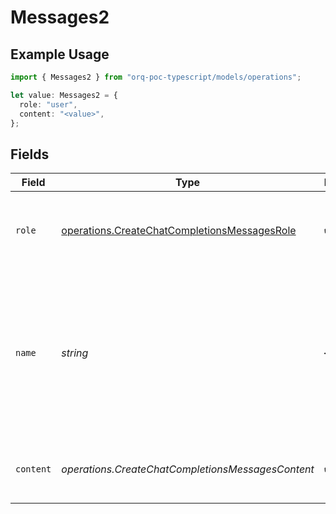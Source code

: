 # Messages2

## Example Usage

```typescript
import { Messages2 } from "orq-poc-typescript/models/operations";

let value: Messages2 = {
  role: "user",
  content: "<value>",
};
```

## Fields

| Field                                                                                                                        | Type                                                                                                                         | Required                                                                                                                     | Description                                                                                                                  |
| ---------------------------------------------------------------------------------------------------------------------------- | ---------------------------------------------------------------------------------------------------------------------------- | ---------------------------------------------------------------------------------------------------------------------------- | ---------------------------------------------------------------------------------------------------------------------------- |
| `role`                                                                                                                       | [operations.CreateChatCompletionsMessagesRole](../../models/operations/createchatcompletionsmessagesrole.md)                 | :heavy_check_mark:                                                                                                           | The role of the messages author, in this case **user**.                                                                      |
| `name`                                                                                                                       | *string*                                                                                                                     | :heavy_minus_sign:                                                                                                           | An optional name for the participant. Provides the model information to differentiate between participants of the same role. |
| `content`                                                                                                                    | *operations.CreateChatCompletionsMessagesContent*                                                                            | :heavy_check_mark:                                                                                                           | The contents of a particular role's message.                                                                                 |